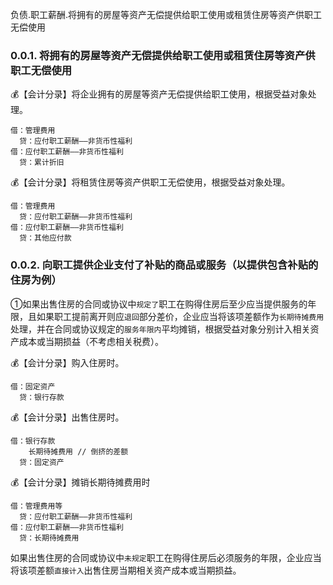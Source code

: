 负债.职工薪酬.将拥有的房屋等资产无偿提供给职工使用或租赁住房等资产供职工无偿使用

### 0.0.1. 将拥有的房屋等资产无偿提供给职工使用或租赁住房等资产供职工无偿使用

:moneybag:【会计分录】将企业拥有的房屋等资产无偿提供给职工使用，根据受益对象处理。

```
借：管理费用
  贷：应付职工薪酬——非货币性福利
借：应付职工薪酬——非货币性福利
  贷：累计折旧
```

:moneybag:【会计分录】将租赁住房等资产供职工无偿使用，根据受益对象处理。

```
借：管理费用
  贷：应付职工薪酬——非货币性福利
借：应付职工薪酬——非货币性福利
  贷：其他应付款
```

### 0.0.2. 向职工提供企业支付了补贴的商品或服务（以提供包含补贴的住房为例）

①如果出售住房的合同或协议中`规定了`职工在购得住房后至少应当提供服务的年限，且如果职工提前离开则应`退回`部分差价，企业应当将该项差额作为`长期待摊费用`处理，并在合同或协议规定的`服务年限内`平均摊销，根据受益对象分别计入相关资产成本或当期损益（不考虑相关税费）。

:moneybag:【会计分录】购入住房时。

```
借：固定资产
  贷：银行存款
```

:moneybag:【会计分录】出售住房时。

```
借：银行存款
    长期待摊费用 // 倒挤的差额
  贷：固定资产
```

:moneybag:【会计分录】摊销长期待摊费用时

```
借：管理费用等
  贷：应付职工薪酬——非货币性福利
借：应付职工薪酬——非货币性福利
  贷：长期待摊费用
```

如果出售住房的合同或协议中`未规定`职工在购得住房后必须服务的年限，企业应当将该项差额`直接计入`出售住房当期相关资产成本或当期损益。
